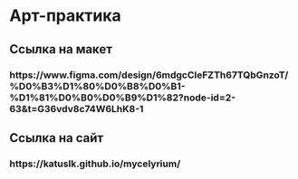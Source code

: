 <!DOCTYPE html>
<html lang="en">
<head>
    <meta charset="UTF-8">
    <meta name="viewport" content="width=device-width, initial-scale=1.0">
    <title>Document</title>
</head>
<body>
    <h1>Арт-практика</h1>
    <h2>Ссылка на макет</h2>
    <h3>https://www.figma.com/design/6mdgcCleFZTh67TQbGnzoT/%D0%B3%D1%80%D0%B8%D0%B1-%D1%81%D0%B0%D0%B9%D1%82?node-id=2-63&t=G36vdv8c74W6LhK8-1</h3>
    <h2>Ссылка на сайт</h2>
    <h3>https://katuslk.github.io/mycelyrium/</h3>
</body>
</html>

  
